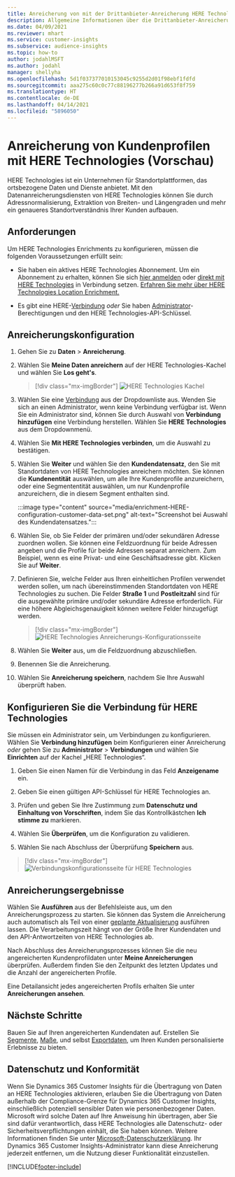 ```yaml
---
title: Anreicherung von mit der Drittanbieter-Anreicherung HERE Technologies
description: Allgemeine Informationen über die Drittanbieter-Anreicherung von HERE Technologies.
ms.date: 04/09/2021
ms.reviewer: mhart
ms.service: customer-insights
ms.subservice: audience-insights
ms.topic: how-to
author: jodahlMSFT
ms.author: jodahl
manager: shellyha
ms.openlocfilehash: 5d1f037377010153045c9255d2d01f98ebf1fdfd
ms.sourcegitcommit: aaa275c60c0c77c88196277b266a91d653f8f759
ms.translationtype: HT
ms.contentlocale: de-DE
ms.lasthandoff: 04/14/2021
ms.locfileid: "5896050"
---
```

# <a name="enrichment-of-customer-profiles-with-here-technologies-preview"></a>Anreicherung von Kundenprofilen mit HERE Technologies (Vorschau)

HERE Technologies ist ein Unternehmen für Standortplattformen, das ortsbezogene Daten und Dienste anbietet. Mit den Datenanreicherungsdiensten von HERE Technologies können Sie durch Adressnormalisierung, Extraktion von Breiten- und Längengraden und mehr ein genaueres Standortverständnis Ihrer Kunden aufbauen.

## <a name="prerequisites"></a>Anforderungen

Um HERE Technologies Enrichments zu konfigurieren, müssen die folgenden Voraussetzungen erfüllt sein:

- Sie haben ein aktives HERE Technologies Abonnement. Um ein Abonnement zu erhalten, können Sie sich [hier anmelden](https://developer.here.com/sign-up?utm_medium=referral&utm_source=Microsoft-Dynamics-CI&create=Freemium-Basic) oder [direkt mit HERE Technologies](https://developer.here.com/help?utm_medium=referral&utm_source=Microsoft-Dynamics-CI#how-can-we-help-you) in Verbindung setzen. [Erfahren Sie mehr über HERE Technologies Location Enrichment.](https://developer.here.com/location-enrichment?cid=Dev-MicrosoftDynamics-DB-0-Dev-&utm_source=MicrosoftDynamics&utm_medium=referral&utm_campaign=Online_Dev_ReferralMicrosoft)

- Es gibt eine HERE-[Verbindung](connections.md) *oder* Sie haben [Administrator](permissions.md#administrator)-Berechtigungen und den HERE Technologies-API-Schlüssel.

## <a name="configure-the-enrichment"></a>Anreicherungskonfiguration

1. Gehen Sie zu **Daten** > **Anreicherung**. 

1. Wählen Sie **Meine Daten anreichern** auf der HERE Technologies-Kachel und wählen Sie **Los geht's**.

   > [!div class="mx-imgBorder"]
   > ![HERE Technologies Kachel](media/HERE-tile.png "HERE Technologies Kachel")

1. Wählen Sie eine [Verbindung](connections.md) aus der Dropdownliste aus. Wenden Sie sich an einen Administrator, wenn keine Verbindung verfügbar ist. Wenn Sie ein Administrator sind, können Sie durch Auswahl von **Verbindung hinzufügen** eine Verbindung herstellen. Wählen Sie **HERE Technologies** aus dem Dropdownmenü. 

1. Wählen Sie **Mit HERE Technologies verbinden**, um die Auswahl zu bestätigen.

1.  Wählen Sie **Weiter** und wählen Sie den **Kundendatensatz**, den Sie mit Standortdaten von HERE Technologies anreichern möchten. Sie können die **Kundenentität** auswählen, um alle Ihre Kundenprofile anzureichern, oder eine Segmententität auswählen, um nur Kundenprofile anzureichern, die in diesem Segment enthalten sind.

    :::image type="content" source="media/enrichment-HERE-configuration-customer-data-set.png" alt-text="Screenshot bei Auswahl des Kundendatensatzes.":::

1. Wählen Sie, ob Sie Felder der primären und/oder sekundären Adresse zuordnen wollen. Sie können eine Feldzuordnung für beide Adressen angeben und die Profile für beide Adressen separat anreichern. Zum Beispiel, wenn es eine Privat- und eine Geschäftsadresse gibt. Klicken Sie auf **Weiter**.

1. Definieren Sie, welche Felder aus Ihren einheitlichen Profilen verwendet werden sollen, um nach übereinstimmenden Standortdaten von HERE Technologies zu suchen. Die Felder **Straße 1** und **Postleitzahl** sind für die ausgewählte primäre und/oder sekundäre Adresse erforderlich. Für eine höhere Abgleichsgenauigkeit können weitere Felder hinzugefügt werden.

   > [!div class="mx-imgBorder"]
   > ![HERE Technologies Anreicherungs-Konfigurationsseite](media/enrichment-HERE-configuration.png "HERE Technologies Anreicherungs-Konfigurationsseite")

1. Wählen Sie **Weiter** aus, um die Feldzuordnung abzuschließen.

1. Benennen Sie die Anreicherung. 

1. Wählen Sie **Anreicherung speichern**, nachdem Sie Ihre Auswahl überprüft haben.

## <a name="configure-the-connection-for-here-technologies"></a>Konfigurieren Sie die Verbindung für HERE Technologies 

Sie müssen ein Administrator sein, um Verbindungen zu konfigurieren. Wählen Sie **Verbindung hinzufügen** beim Konfigurieren einer Anreicherung *oder* gehen Sie zu **Administrator** > **Verbindungen** und wählen Sie **Einrichten** auf der Kachel „HERE Technologies“.

1. Geben Sie einen Namen für die Verbindung in das Feld **Anzeigename** ein.

1. Geben Sie einen gültigen API-Schlüssel für HERE Technologies an.

1. Prüfen und geben Sie Ihre Zustimmung zum **Datenschutz und Einhaltung von Vorschriften**, indem Sie das Kontrollkästchen **Ich stimme zu** markieren.

1. Wählen Sie **Überprüfen**, um die Konfiguration zu validieren.

1. Wählen Sie nach Abschluss der Überprüfung **Speichern** aus.

> [!div class="mx-imgBorder"]
   > ![Verbindungskonfigurationsseite für HERE Technologies](media/enrichment-HERE-connection.png "Verbindungskonfigurationsseite für HERE Technologies")

## <a name="enrichment-results"></a>Anreicherungsergebnisse

Wählen Sie **Ausführen** aus der Befehlsleiste aus, um den Anreicherungsprozess zu starten. Sie können das System die Anreicherung auch automatisch als Teil von einer [geplante Aktualisierung](system.md#schedule-tab) ausführen lassen. Die Verarbeitungszeit hängt von der Größe Ihrer Kundendaten und den API-Antwortzeiten von HERE Technologies ab.

Nach Abschluss des Anreicherungsprozesses können Sie die neu angereicherten Kundenprofildaten unter **Meine Anreicherungen** überprüfen. Außerdem finden Sie den Zeitpunkt des letzten Updates und die Anzahl der angereicherten Profile.

Eine Detailansicht jedes angereicherten Profils erhalten Sie unter **Anreicherungen ansehen**.

## <a name="next-steps"></a>Nächste Schritte

Bauen Sie auf Ihren angereicherten Kundendaten auf. Erstellen Sie [Segmente](segments.md), [Maße](measures.md), und selbst [Exportdaten](export-destinations.md), um Ihren Kunden personalisierte Erlebnisse zu bieten.

## <a name="data-privacy-and-compliance"></a>Datenschutz und Konformität

Wenn Sie Dynamics 365 Customer Insights für die Übertragung von Daten an HERE Technologies aktivieren, erlauben Sie die Übertragung von Daten außerhalb der Compliance-Grenze für Dynamics 365 Customer Insights, einschließlich potenziell sensibler Daten wie personenbezogener Daten. Microsoft wird solche Daten auf Ihre Anweisung hin übertragen, aber Sie sind dafür verantwortlich, dass HERE Technologies alle Datenschutz- oder Sicherheitsverpflichtungen einhält, die Sie haben können. Weitere Informationen finden Sie unter [Microsoft-Datenschutzerklärung](https://go.microsoft.com/fwlink/?linkid=396732).
Ihr Dynamics 365 Customer Insights-Administrator kann diese Anreicherung jederzeit entfernen, um die Nutzung dieser Funktionalität einzustellen.


[!INCLUDE[footer-include](../includes/footer-banner.md)]
